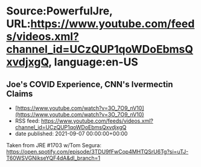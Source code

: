 # Source:PowerfulJre, URL:https://www.youtube.com/feeds/videos.xml?channel_id=UCzQUP1qoWDoEbmsQxvdjxgQ, language:en-US

## Joe's COVID Experience, CNN's Ivermectin Claims
 - [https://www.youtube.com/watch?v=3O_7O9_nV10](https://www.youtube.com/watch?v=3O_7O9_nV10)
 - RSS feed: https://www.youtube.com/feeds/videos.xml?channel_id=UCzQUP1qoWDoEbmsQxvdjxgQ
 - date published: 2021-09-07 00:00:00+00:00

Taken from JRE #1703 w/Tom Segura:
https://open.spotify.com/episode/3TDU9fFwCop4MHTQSrU6Tg?si=uTJ-T60WSVGNikseYQF4dA&dl_branch=1

